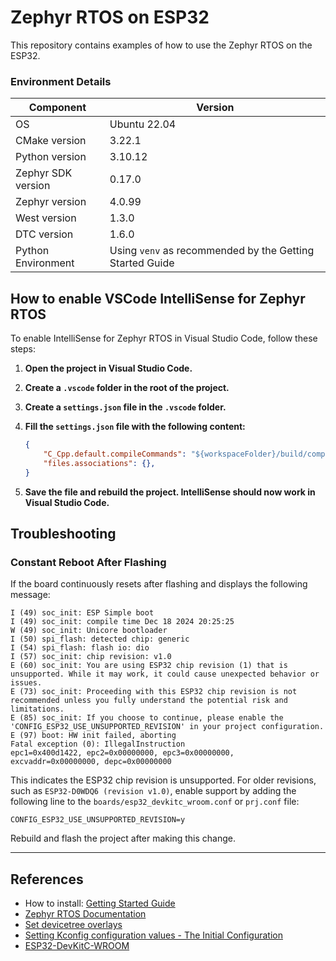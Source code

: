 # Zephyr RTOS on ESP32

This repository contains examples of how to use the Zephyr RTOS on the ESP32.

### Environment Details

| Component               | Version         |
|-------------------------|-----------------|
| OS                      | Ubuntu 22.04    |
| CMake version           | 3.22.1          |
| Python version          | 3.10.12         |
| Zephyr SDK version      | 0.17.0          |
| Zephyr version          | 4.0.99          |
| West version            | 1.3.0           |
| DTC version             | 1.6.0           |
| Python Environment      | Using `venv` as recommended by the Getting Started Guide |

## How to enable VSCode IntelliSense for Zephyr RTOS

To enable IntelliSense for Zephyr RTOS in Visual Studio Code, follow these steps:

1. **Open the project in Visual Studio Code.**

2. **Create a `.vscode` folder in the root of the project.**

3. **Create a `settings.json` file in the `.vscode` folder.**

4. **Fill the `settings.json` file with the following content:**

    ```json
    {
        "C_Cpp.default.compileCommands": "${workspaceFolder}/build/compile_commands.json",
        "files.associations": {},
    }
    ```

5. **Save the file and rebuild the project. IntelliSense should now work in Visual Studio Code.**

## Troubleshooting

### Constant Reboot After Flashing

If the board continuously resets after flashing and displays the following message:

```textplain
I (49) soc_init: ESP Simple boot
I (49) soc_init: compile time Dec 18 2024 20:25:25
W (49) soc_init: Unicore bootloader
I (50) spi_flash: detected chip: generic
I (54) spi_flash: flash io: dio
I (57) soc_init: chip revision: v1.0
E (60) soc_init: You are using ESP32 chip revision (1) that is unsupported. While it may work, it could cause unexpected behavior or issues.
E (73) soc_init: Proceeding with this ESP32 chip revision is not recommended unless you fully understand the potential risk and limitations.
E (85) soc_init: If you choose to continue, please enable the 'CONFIG_ESP32_USE_UNSUPPORTED_REVISION' in your project configuration.
E (97) boot: HW init failed, aborting
Fatal exception (0): IllegalInstruction
epc1=0x400d1422, epc2=0x00000000, epc3=0x00000000, excvaddr=0x00000000, depc=0x00000000
```

This indicates the ESP32 chip revision is unsupported. For older revisions, such as `ESP32-D0WDQ6 (revision v1.0)`, enable support by adding the following line to the `boards/esp32_devkitc_wroom.conf` or `prj.conf` file:

```kconfig
CONFIG_ESP32_USE_UNSUPPORTED_REVISION=y
```

Rebuild and flash the project after making this change.

---

## References

- How to install: [Getting Started Guide](https://docs.zephyrproject.org/latest/develop/getting_started/index.html)
- [Zephyr RTOS Documentation](https://docs.zephyrproject.org/latest/)
- [Set devicetree overlays](https://docs.zephyrproject.org/latest/build/dts/howtos.html#set-devicetree-overlays)
- [Setting Kconfig configuration values - The Initial Configuration](https://docs.zephyrproject.org/latest/build/kconfig/setting.html#the-initial-configuration)
- [ESP32-DevKitC-WROOM](https://docs.zephyrproject.org/latest/boards/espressif/esp32_devkitc_wroom/doc/index.html)
